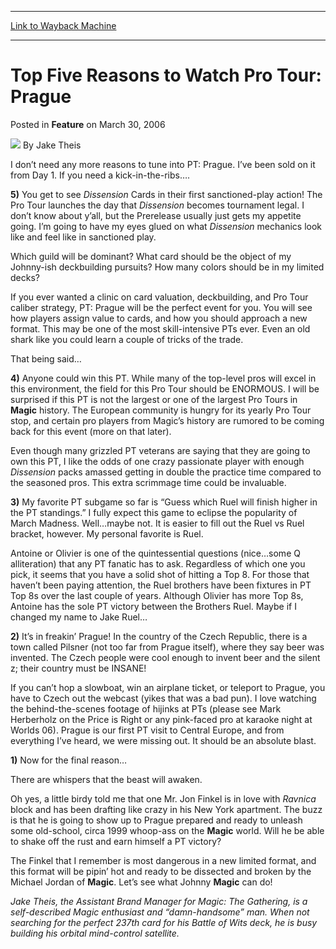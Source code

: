 
---
[Link to Wayback Machine](https://web.archive.org/web/20200803151840/https://magic.wizards.com/en/articles/archive/feature/top-five-reasons-watch-pro-tour-prague-2006-03-30)

[_metadata_:author]:- "Jake Theis"
[_metadata_:description]:- "I don’t need any more reasons to tune into PT: Prague. I’ve been sold on it from Day 1. If you need a kick-in-the-ribs…. 5) You get to see Dissension Cards in their first sanctioned-play action! The Pro Tour launches the day that Dissension becomes tournament legal. I don’t know about y’all, but the Prerelease usually just gets my appetite going. I’m going to have my eyes glued on what Dissension mechanics look like and feel like in sanctioned play."
[_metadata_:generator]:- "Drupal 7 (http://drupal.org)"
[_metadata_:node]:- "638306"
[_metadata_:publish_date]:- "2006-03-30"
[_metadata_:source]:- "div-main-content"
[_metadata_:title]:- "Top Five Reasons to Watch Pro Tour: Prague"
[_metadata_:wayback_capture_timestamp]:- "2020-08-03 15:18:40"
[_metadata_:wayback_raw_url]:- "https://web.archive.org/web/20200803151840id_/https://magic.wizards.com/en/articles/archive/feature/top-five-reasons-watch-pro-tour-prague-2006-03-30"
[_metadata_:wayback_url]:- "https://magic.wizards.com/en/articles/archive/feature/top-five-reasons-watch-pro-tour-prague-2006-03-30"
---


Top Five Reasons to Watch Pro Tour: Prague
==========================================



 Posted in **Feature**
 on March 30, 2006 






![](https://media.magic.wizards.com/styles/auth_small/public/images/person/authorpic_JakeTheis.jpg)
By Jake Theis











I don’t need any more reasons to tune into PT: Prague. I’ve been sold on it from Day 1. If you need a kick-in-the-ribs….


**5)** You get to see *Dissension* Cards in their first sanctioned-play action! The Pro Tour launches the day that *Dissension* becomes tournament legal. I don’t know about y’all, but the Prerelease usually just gets my appetite going. I’m going to have my eyes glued on what *Dissension* mechanics look like and feel like in sanctioned play.


Which guild will be dominant? What card should be the object of my Johnny-ish deckbuilding pursuits? How many colors should be in my limited decks?


If you ever wanted a clinic on card valuation, deckbuilding, and Pro Tour caliber strategy, PT: Prague will be the perfect event for you. You will see how players assign value to cards, and how you should approach a new format. This may be one of the most skill-intensive PTs ever. Even an old shark like you could learn a couple of tricks of the trade.


That being said…


**4)** Anyone could win this PT. While many of the top-level pros will excel in this environment, the field for this Pro Tour should be ENORMOUS. I will be surprised if this PT is not the largest or one of the largest Pro Tours in **Magic** history. The European community is hungry for its yearly Pro Tour stop, and certain pro players from Magic’s history are rumored to be coming back for this event (more on that later).


Even though many grizzled PT veterans are saying that they are going to own this PT, I like the odds of one crazy passionate player with enough *Dissension* packs amassed getting in double the practice time compared to the seasoned pros. This extra scrimmage time could be invaluable.


**3)** My favorite PT subgame so far is “Guess which Ruel will finish higher in the PT standings.” I fully expect this game to eclipse the popularity of March Madness. Well…maybe not. It is easier to fill out the Ruel vs Ruel bracket, however. My personal favorite is Ruel.


Antoine or Olivier is one of the quintessential questions (nice…some Q alliteration) that any PT fanatic has to ask. Regardless of which one you pick, it seems that you have a solid shot of hitting a Top 8. For those that haven’t been paying attention, the Ruel brothers have been fixtures in PT Top 8s over the last couple of years. Although Olivier has more Top 8s, Antoine has the sole PT victory between the Brothers Ruel. Maybe if I changed my name to Jake Ruel…


**2)** It’s in freakin’ Prague! In the country of the Czech Republic, there is a town called Pilsner (not too far from Prague itself), where they say beer was invented. The Czech people were cool enough to invent beer and the silent z; their country must be INSANE! 


If you can’t hop a slowboat, win an airplane ticket, or teleport to Prague, you have to Czech out the webcast (yikes that was a bad pun). I love watching the behind-the-scenes footage of hijinks at PTs (please see Mark Herberholz on the Price is Right or any pink-faced pro at karaoke night at Worlds 06). Prague is our first PT visit to Central Europe, and from everything I’ve heard, we were missing out. It should be an absolute blast.


**1)** Now for the final reason…


There are whispers that the beast will awaken.


Oh yes, a little birdy told me that one Mr. Jon Finkel is in love with *Ravnica* block and has been drafting like crazy in his New York apartment. The buzz is that he is going to show up to Prague prepared and ready to unleash some old-school, circa 1999 whoop-ass on the **Magic** world. Will he be able to shake off the rust and earn himself a PT victory?


The Finkel that I remember is most dangerous in a new limited format, and this format will be pipin’ hot and ready to be dissected and broken by the Michael Jordan of **Magic**. Let’s see what Johnny **Magic** can do!


*Jake Theis, the Assistant Brand Manager for Magic: The Gathering, is a self-described Magic enthusiast and “damn-handsome” man. When not searching for the perfect 237th card for his Battle of Wits deck, he is busy building his orbital mind-control satellite.*







